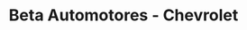---
title: "Beta Automotores - Chevrolet"
url: /san-fernando/beta-automotores-chevrolet/
shop: coche
---